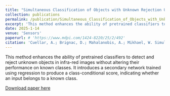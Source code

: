 ```yaml
---
title: "Simultaneous Classification of Objects with Unknown Rejection Using Infra-Red Imagery"
collection: publications
permalink: /publication/Simultaneous_Classification_of_Objects_with_Unknown_Rejection_Using_Infra_Red_Imagery
excerpt: 'This method enhances the ability of pretrained classifiers to detect and reject unknown objects in infra-red images without altering their performance on known classes. It introduces a secondary network trained using regression to produce a class-conditional score, indicating whether an input belongs to a known class. '
date: 2025-1-14
venue: 'Sensors'
paperurl: # 'https://www.mdpi.com/1424-8220/25/2/492'
citation: 'Cuellar, A.; Brignac, D.; Mahalanobis, A.; Mikhael, W. Simultaneous Classification of Objects with Unknown Rejection (SCOUR) Using Infra-Red Sensor Imagery. Sensors 2025, 25, 492.'
---
```


This method enhances the ability of pretrained classifiers to detect and reject unknown objects in infra-red images without altering their performance on known classes. It introduces a secondary network trained using regression to produce a class-conditional score, indicating whether an input belongs to a known class. 

[Download paper here](http://dannybrig.github.io/files/Simultaneous_Classification_of_Objects_with_Unknown_Rejection_(SCOUR)_Using_Infra_Red_Sensor_Imagery.pdf)
